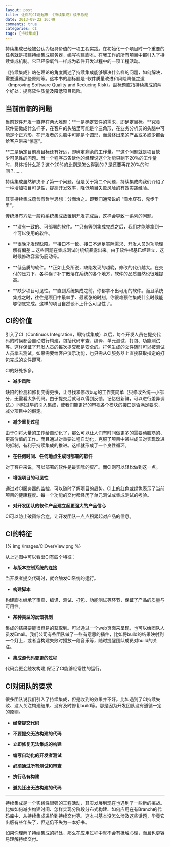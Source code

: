 ```yaml
---
layout: post
title: 让你的CI跑起来-《持续集成》读书总结
date: 2013-09-22 16:49
comments: true
categories: CI
tags: [持续集成] 
---
```




持续集成已经被公认为极具价值的一项工程实践。在初始化一个项目时一个重要的任务就是搭建持续集成服务器，编写构建脚本。在我工作的所有项目中都引入了持续集成机制。它已经像氧气一样成为软件开发过程中的一项工程活动。

<!-- more -->

《持续集成》站在理论的角度阐述了持续集成能够解决什么样的问题，如何解决，需要遵循那些原则等。这本书的副标题是-软件质量改进和风险降低之道（Improving Software Quality and Reducing Risk）。副标题直指持续集成的两个好处：提高软件质量及降低项目风险。

## 当前面临的问题

当前软件开发一直存在两大难题：**一是确定软件的需求，即确定目标。**究竟软件要做成什么样子，在客户的头脑里可能是个三角形，在业务分析员的头脑中可能是个正方形，在开发者的头脑中可能是个圆形，而最终出来的产品或多或少都会给客户带来“惊喜”。

**二是确定目前离目标还有好远，即确定剩余的工作量。**这个问题就是项目缺少可见性的问题。当一个程序员告诉他的经理说这个功能只剩下20%的工作量时，具体指什么那？这个20%的比例是怎么得到的？是还要再花20%的时间？......

持续集成虽然解决不了第一个问题，但是关于第二个问题，持续集成向我们介绍了一种增加项目可见性，提高开发效率，降低项目失败风险的有效实践经验。

其实持续集成蕴含有哲学思想：分而治之。即我们通常说的 “滴水穿石，鬼步千里”。

传统瀑布方法一般将系统集成放置到开发完成后，这样会导致一系列的问题。

* **没有一致的、可部署的软件。**只有等到集成完成之后，我们才能够拿到一个可以使用的软件。

* **很晚才发现缺陷。**接口不一致、接口不满足实际需求、开发人员对功能理解有偏差….这些问题在集成测试时统统暴露出来。由于软件根基已经建立，这时候修改容易伤筋动骨。

* **低品质的软件。**正如上条所说，缺陷发现的越晚，修改的代价越大。在交付的压力下，各种猴子补丁散落在系统的各个地方，软件的品质自然也很难提高。

* **缺少项目可见性。**直到系统集成之前，你都拿不出可用的软件。而且系统集成之时，往往是项目中最棘手、最紧张的时刻，你很难预估集成什么时候能够彻底完成。这样的项目自然谈不上什么可见性了。

## CI的价值

引入了CI（Continuos Integration，即持续集成）以后，每个开发人员在提交代码的时候都会自动进行构建，包括代码审查、编译、单元测试、打包、功能测试等。这样保证了开发人员的每次提交都是安全的。打包生成的文件随时可以被测试人员拿去测试。如果需要给客户演示功能，也只需从CI服务器上直接获取指定的打包完成的文件即可。

CI的好处多多。

* **减少风险**
   
缺陷的检测和修复变得更快，让寻找和修改bug的工作变简单（只修改系统一小部分，无需看太多代码。由于提交后就可以得到反馈，记忆很新鲜，可以进行差异调试。）同时过早的引入集成，使我们能更好的审视各个模块的接口是否满足要求，减少项目中的假定。

* **减少重复过程**

由于CI将大量的工作给自动化了，那么可以让人们有时间做更多的需要动脑筋的、更高价值的工作。而且通过对重要过程自动化，克服了项目中某些成员对实现改进的抵制，有利于持续集成的推进。这样就形成了一个良性循环。

* **在任何时间、任何地点生成可部署的软件**

对于客户来说，可以部署的软件是最实际的资产。而CI则可以轻松做到这一点。


* **增强项目的可见性**

通过对CI服务器的监控，可以随时了解项目的趋势。CI上的红色或绿色表示了当前项目的健康程度。每一个功能的交付都经历了单元测试或集成测试的考验。

* **对开发团队的软件产品建立起更强大的产品信心**

CI可以防止破窗综合症，让开发团队一点点积累起对产品的信息。

## CI的特征

{% img /images/CIOverView.png %}

从上述图中可以看出CI有四个特征：

* **与版本控制系统的连接**

当开发者提交代码时，就会触发CI系统的运行。

* **构建脚本**

构建脚本继承了审查、编译、测试、打包、功能测试等环节，保证了产品的质量与可用性。

* **某种类型的反馈机制**

集成的结果要能很容易的获取到。可以通过一个web页面来呈现，也可以给团队人员发Email。我们公司有些团队做了一些有意思的插件，比如将build的结果映射到一个灯上，或者当构建失败时播放一段音乐等，随时提醒团队成员对build的关注。

* **集成源代码变更的过程**

代码变更会触发构建,保证了CI能够经常性的运行。

## CI对团队的要求

很多团队说我们引入了持续集成，但是收到的效果并不好。比如遇到了CI持续失败、没人关注构建结果、没有及时修复build等。那是因为开发团队没有遵循一定的原则。

* **经常提交代码**

* **不要提交无法构建的代码**
  
* **立即修复无法集成的构建**

* **编写自动化的开发者测试**

* **必须通过所有测试和审查**

* **执行私有构建**

* **避免迁出无法构建的代码**

--------------------------------------------------------------

持续集成是一个实践性很强的工程活动，其实发展到现在也遇到了一些新的挑战。比如如何减少构建时间、怎样实现分阶段分布式构建、如何应用在有Branch的代码库中、从持续集成进阶到持续交付等。这本书基本没怎么涉及这些话题，毕竟它出版有些年头了，但这仍不失为一本好书。

如果你理解了持续集成的好处，那么在应用过程中就不会有抵触心理，而且也更容易理解持续交付。
